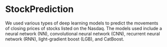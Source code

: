# StockPrediction
We used various types of deep learning models to predict the movements of closing prices of stocks listed on the Nasdaq. The models used include a neural network (NN), convolutional neural network (CNN), recurrent neural network (RNN), light-gradient boost (LGB), and CatBoost.
